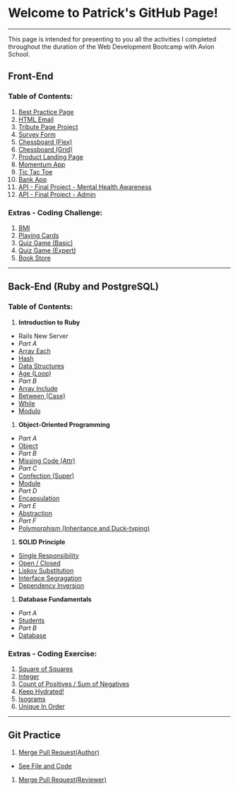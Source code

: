 # Welcome to Patrick's GitHub Page!

---

This page is intended for presenting to you all the activities I completed throughout the duration of the Web Development Bootcamp with Avion School.

## Front-End

### Table of Contents:

1. [Best Practice Page](/a1-best-practice-page/index.html)
1. [HTML Email](/a2-html-email/index.html)
1. [Tribute Page Project](/a3-tribute-page-project/index.html)
1. [Survey Form](/a4-survey-form/index.html)
1. [Chessboard (Flex)](/a5-chessboard-flex/index.html)
1. [Chessboard (Grid)](/a6-chessboard-grid/index.html)
1. [Product Landing Page](/a7-product-landing-page/index.html)
1. [Momentum App](/a8-momentum-app/index.html)
1. [Tic Tac Toe](/a9-tic-tac-toe/index.html)
1. [Bank App](/a10-bank-app/index.html)
1. [API - Final Project - Mental Health Awareness](/a11-api-final-project/index.html)
1. [API - Final Project - Admin](/a11-api-final-project/admin.html)

### Extras - Coding Challenge:

1. [BMI](/coding-challenge/c1-bmi.html)
1. [Playing Cards](/coding-challenge/c2-playing-cards.html)
1. [Quiz Game (Basic)](/coding-challenge/c3-quiz-game-basic.html)
1. [Quiz Game (Expert)](/coding-challenge/c4-quiz-game-expert.html)
1. [Book Store](/coding-challenge/c5-book-store.html)

---

## Back-End (Ruby and PostgreSQL)

### Table of Contents:

1. **Introduction to Ruby**
  - Rails New Server
  - *Part A*
  - [Array Each](https://github.com/patricklsamson/batch8-activities/blob/main/a1-ruby/a1_array_each.rb)
  - [Hash](https://github.com/patricklsamson/batch8-activities/blob/main/a1-ruby/a2_hash.rb)
  - [Data Structures](https://github.com/patricklsamson/batch8-activities/blob/main/a1-ruby/a3_data_structures.rb)
  - [Age (Loop)](https://github.com/patricklsamson/batch8-activities/blob/main/a1-ruby/age.rb)
  - *Part B*
  - [Array Include](https://github.com/patricklsamson/batch8-activities/blob/main/a1-ruby/b1_array_include.rb)
  - [Between (Case)](https://github.com/patricklsamson/batch8-activities/blob/main/rubyactivities/between.rb)
  - [While](https://github.com/patricklsamson/batch8-activities/blob/main/a1-ruby/b3_while.rb)
  - [Modulo](https://github.com/patricklsamson/batch8-activities/blob/main/a1-ruby/b4_modulo.rb)
1. **Object-Oriented Programming**
  - *Part A*
  - [Object](https://github.com/patricklsamson/batch8-activities/blob/main/a2-ruby/a1_object.rb)
  - *Part B*
  - [Missing Code (Attr)](https://github.com/patricklsamson/batch8-activities/blob/main/rubyactivities/2.0_1_missing_code.rb)
  - *Part C*
  - [Confection (Super)](https://github.com/patricklsamson/batch8-activities/blob/main/rubyactivities/confection.rb)
  - [Module](https://github.com/patricklsamson/batch8-activities/blob/main/a2-ruby/c2_module.rb)
  - *Part D*
  - [Encapsulation](https://github.com/patricklsamson/batch8-activities/blob/main/a2-ruby/d1_encapsulation.rb)
  - *Part E*
  - [Abstraction](https://github.com/patricklsamson/batch8-activities/blob/main/a2-ruby/e1_abstraction.rb)
  - *Part F*
  - [Polymorphism (Inheritance and Duck-typing)](https://github.com/patricklsamson/batch8-activities/blob/main/rubyactivities/polymorphism.rb)
1. **SOLID Principle**
  - [Single Responsibility](https://github.com/patricklsamson/batch8-activities/blob/main/a2.1-ruby/a1_single_responsibility.rb)
  - [Open / Closed](https://github.com/patricklsamson/batch8-activities/blob/main/a2.1-ruby/a2_open_closed.rb)
  - [Liskov Substitution](https://github.com/patricklsamson/batch8-activities/blob/main/a2.1-ruby/a3_liskov_substitution.rb)
  - [Interface Segragation](https://github.com/patricklsamson/batch8-activities/blob/main/a2.1-ruby/a4_interface_segregation.rb)
  - [Dependency Inversion](https://github.com/patricklsamson/batch8-activities/blob/main/a2.1-ruby/a5_dependency_inversion.rb)
1. **Database Fundamentals**
  - *Part A*
  - [Students](https://github.com/patricklsamson/batch8-activities/blob/main/a3-postgresql/a1-students.txt)
  - *Part B*
  - [Database](https://github.com/patricklsamson/batch8-activities/pull/3)

### Extras - Coding Exercise:

1. [Square of Squares](https://github.com/patricklsamson/batch8-activities/blob/main/rubyactivities/square_of_squares.rb)
1. [Integer](https://github.com/patricklsamson/batch8-activities/blob/main/ruby-coding-exercise/c2_integer.rb)
1. [Count of Positives / Sum of Negatives](/rubyactivities/count_positives.rb)
1. [Keep Hydrated!](https://github.com/patricklsamson/batch8-activities/blob/main/ruby-coding-exercise/c4_keep_hydrated.rb)
1. [Isograms](https://github.com/patricklsamson/batch8-activities/blob/main/ruby-coding-exercise/c5_isograms.rb)
1. [Unique In Order](https://github.com/patricklsamson/batch8-activities/blob/main/rubyactivities/3.2_unique_in_order.rb)

---

## Git Practice

1. [Merge Pull Request(Author)](https://github.com/patricklsamson/batch8-activities/pull/1)
  - [See File and Code](https://github.com/patricklsamson/batch8-activities/blob/main/git-practice/up_file.rb)
1. [Merge Pull Request(Reviewer)](https://github.com/paopapaopao/batch8-activities/pull/1)
